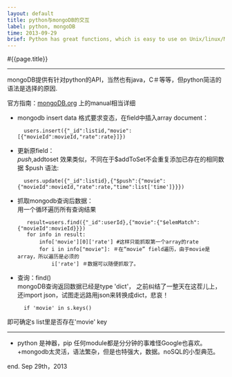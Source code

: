 ```yaml
---
layout: default
title: python与mongoDB的交互  
label: python, mongoDB
time: 2013-09-29
brief: Python has great functions, which is easy to use on Unix/linux/MacOS, and mongoDB is also a tiny but functional NoSQL database. The combination of these two is fantastic.
---
```


#{{page.title}}
**************
mongoDB提供有针对python的API，当然也有java，C＃等等，但python简洁的语法是选择的原因.

官方指南：[mongoDB.org](http://mongodb.org) 上的manual相当详细

+ mongodb insert data 格式要求变态，在field中插入array document：  

        users.insert({"_id":listid,"movie":[{"movieId":movieId,"rate":rate}]})

+ 更新原field：  
    $push,$addtoset 
效果类似，不同在于$addToSet不会重复添加已存在的相同数据
$push 语法:

        users.update({"_id":listid},{"$push":{"movie":{"movieId":movieId,"rate":rate,"time":list['time']}}})


+ 抓取mongodb查询后数据：  
用一个循环遍历所有查询结果  

         result=users.find({"_id":userId},{"movie":{"$elemMatch":{"movieId":movieId}}})
         for info in result:
             info['movie'][0]['rate'] #这样只能抓取第一个array的rate
             for i in info["movie"]: ＃在“movie” field遍历，由于movie是array，所以遍历是必须的
                 i['rate'] ＃数据可以随便抓取了。

+ 查询：find()  
mongoDB查询返回数据已经是type 'dict'，
之前纠结了一整天在这茬儿上，还import json，试图走远路用json来转换成dict，悲哀！  

        if 'movie' in s.keys()
        
即可确定s list里是否存在'movie' key

********************************

+ python 是神器，pip 任何module都是分分钟的事难怪Google也喜欢。
+mongodb太灵活，语法繁杂，但是也特强大，数据。noSQL的小型典范。



end.
Sep 29th，2013